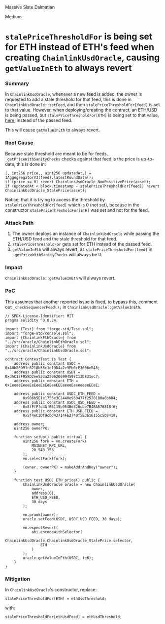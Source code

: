 Massive Slate Dalmatian

Medium

# `stalePriceThresholdFor` is being set for ETH instead of ETH's feed when creating `ChainlinkUsdOracle`, causing `getValueInEth` to always revert

### Summary

In `ChainlinkUsdOracle`, whenever a new feed is added, the owner is requested to add a stale threshold for that feed, this is done in `ChainlinkUsdOracle::setFeed`, and then `stalePriceThresholdFor[feed]` is set to that value. However, when deploying/creating the contract, an ETH/USD is being passed, but `stalePriceThresholdFor[ETH]` is being set to that value, [here](https://github.com/sherlock-audit/2024-08-sentiment-v2/blob/main/protocol-v2/src/oracle/ChainlinkUsdOracle.sol#L68), instead of the passed feed.

This will cause `getValueInEth` to always revert.

### Root Cause

Because stale threshold are meant to be for feeds, `_getPriceWithSanityChecks` checks against that feed is the price is up-to-date, this is done in:
```solidity
(, int256 price,, uint256 updatedAt,) = IAggegregatorV3(feed).latestRoundData();
if (price <= 0) revert ChainlinkUsdOracle_NonPositivePrice(asset);
if (updatedAt < block.timestamp - stalePriceThresholdFor[feed]) revert ChainlinkUsdOracle_StalePrice(asset);
```
Notice, that it is trying to access the threshold by `stalePriceThresholdFor[feed]` which is 0 (not set), because in the constructor `stalePriceThresholdFor[ETH]` was set and not for the feed.

### Attack Path

1. The owner deploys an instance of `ChainlinkUsdOracle` while passing the ETH/USD feed and the stale threshold for that feed.
2. `stalePriceThresholdFor` gets set for ETH instead of the passed feed.
3. `getValueInEth` will always revert, as `stalePriceThresholdFor[feed]` in `_getPriceWithSanityChecks` will always be 0.

### Impact

`ChainlinkUsdOracle::getValueInEth` will always revert.

### PoC

This assumes that another reported issue is fixed, to bypass this, comment out `_checkSequencerFeed();` in `ChainlinkUsdOracle::getValueInEth`.

```solidity
// SPDX-License-Identifier: MIT
pragma solidity ^0.8.24;

import {Test} from "forge-std/Test.sol";
import "forge-std/console.sol";
import {ChainlinkEthOracle} from "../src/oracle/ChainlinkEthOracle.sol";
import {ChainlinkUsdOracle} from "../src/oracle/ChainlinkUsdOracle.sol";

contract ContestTest is Test {
    address public constant USDC = 0xA0b86991c6218b36c1d19D4a2e9Eb0cE3606eB48;
    address public constant USDT = 0xdAC17F958D2ee523a2206206994597C13D831ec7;
    address public constant ETH = 0xEeeeeEeeeEeEeeEeEeEeeEEEeeeeEeeeeeeeEEeE;

    address public constant USDC_ETH_FEED =
        0x986b5E1e1755e3C2440e960477f25201B0a8bbD4;
    address public constant USDC_USD_FEED =
        0x8fFfFfd4AfB6115b954Bd326cbe7B4BA576818f6;
    address public constant ETH_USD_FEED =
        0x5f4eC3Df9cbd43714FE2740f5E3616155c5b8419;

    address owner;
    uint256 ownerPK;

    function setUp() public virtual {
        uint256 fork = vm.createFork(
            MAINNET_RPC_URL,
            20_543_153
        );
        vm.selectFork(fork);

        (owner, ownerPK) = makeAddrAndKey("owner");
    }

    function test_USDC_ETH_price() public {
        ChainlinkUsdOracle oracle = new ChainlinkUsdOracle(
            owner,
            address(0),
            ETH_USD_FEED,
            30 days
        );

        vm.prank(owner);
        oracle.setFeed(USDC, USDC_USD_FEED, 30 days);

        vm.expectRevert(
            abi.encodeWithSelector(
                ChainlinkUsdOracle.ChainlinkUsdOracle_StalePrice.selector,
                ETH
            )
        );
        oracle.getValueInEth(USDC, 1e6);
    }
}
```

### Mitigation

In `ChainlinkUsdOracle`'s constructor, replace:
```solidity
stalePriceThresholdFor[ETH] = ethUsdThreshold;
```
with:
```solidity
stalePriceThresholdFor[ethUsdFeed] = ethUsdThreshold;
```